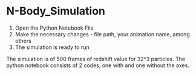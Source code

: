 # N-Body_Simulation
1. Open the Python Notebook File
2. Make the necessary changes - file path, your animation name, among others
3. The simulation is ready to run

The simulation is of 500 frames of redshift value for 32^3 particles. The python notebook consists of 2 codes, one with and one without the axes.
